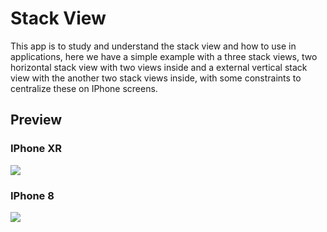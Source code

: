 # Stack View

This app is to study and understand the stack view and how to use in applications, here we have a simple example with a three stack views, two horizontal stack view with two views inside and a external vertical stack view with the another two stack views inside, with some constraints to centralize these on IPhone screens.

## Preview

### IPhone XR

![](https://cdn.discordapp.com/attachments/576875163686010911/737836923321843854/unknown.png)

### IPhone 8

![](https://cdn.discordapp.com/attachments/576875163686010911/737836978673811628/unknown.png)

